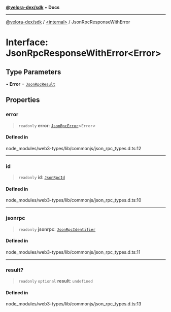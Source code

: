 [**@velora-dex/sdk**](../../README.md) • **Docs**

***

[@velora-dex/sdk](../../globals.md) / [\<internal\>](../README.md) / JsonRpcResponseWithError

# Interface: JsonRpcResponseWithError\<Error\>

## Type Parameters

• **Error** = [`JsonRpcResult`](../type-aliases/JsonRpcResult.md)

## Properties

### error

> `readonly` **error**: [`JsonRpcError`](../namespaces/Users_andriishymkiv_work_velora_sdk_node_modules_web3-types_lib_commonjs_index/interfaces/JsonRpcError.md)\<`Error`\>

#### Defined in

node\_modules/web3-types/lib/commonjs/json\_rpc\_types.d.ts:12

***

### id

> `readonly` **id**: [`JsonRpcId`](../type-aliases/JsonRpcId.md)

#### Defined in

node\_modules/web3-types/lib/commonjs/json\_rpc\_types.d.ts:10

***

### jsonrpc

> `readonly` **jsonrpc**: [`JsonRpcIdentifier`](../namespaces/Users_andriishymkiv_work_velora_sdk_node_modules_web3-types_lib_commonjs_index/type-aliases/JsonRpcIdentifier.md)

#### Defined in

node\_modules/web3-types/lib/commonjs/json\_rpc\_types.d.ts:11

***

### result?

> `readonly` `optional` **result**: `undefined`

#### Defined in

node\_modules/web3-types/lib/commonjs/json\_rpc\_types.d.ts:13
